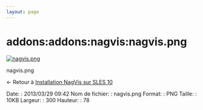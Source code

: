 ```yaml
---
layout: page
---
```


addons:addons:nagvis:nagvis.png
===============================

[![nagvis.png](../../..//assets/media/addons/addons/nagvis/nagvis.png@cache=&w=300&h=78 "nagvis.png")](../../..//assets/media/addons/addons/nagvis/nagvis.png@cache= "Afficher le fichier original")

nagvis.png

← Retour à [Installation NagVis sur SLES
10](../../../../nagios/addons/nagvis/nagvis-suse-install.html "nagios:addons:nagvis:nagvis-suse-install")

Date:
:   2013/03/29 09:42
Nom de fichier:
:   nagvis.png
Format:
:   PNG
Taille:
:   10KB
Largeur:
:   300
Hauteur:
:   78

